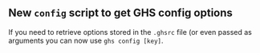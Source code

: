 ## New `config` script to get GHS config options

If you need to retrieve options stored in the `.ghsrc` file (or even passed as arguments you can now use `ghs config [key]`.

